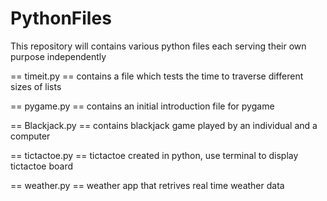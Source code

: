 # PythonFiles
This repository will contains various python files each serving their own purpose independently 

== timeit.py == 
  contains a file which tests the time to traverse different sizes of lists
  
== pygame.py == 
  contains an initial introduction file for pygame
  
== Blackjack.py ==
  contains blackjack game played by an individual and a computer
  
== tictactoe.py ==
   tictactoe created in python, use terminal to display tictactoe board

== weather.py ==
  weather app that retrives real time weather data 
